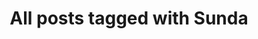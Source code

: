 ---
layout: tag
title: "All posts tagged with Sunda"
permalink: /weblog/tags/sunda/
taxonomy: Sunda
---